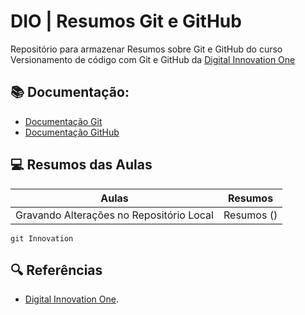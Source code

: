 # DIO | Resumos Git e GitHub

Repositório para armazenar Resumos sobre Git e GitHub do curso Versionamento de código com Git e GitHub da
[Digital Innovation One](https://www.dio.me)

## 📚 Documentação:
- [Documentação Git](https://git-scm.com/doc)
- [Documentação GitHub](https://docs.github.com)

## 💻 Resumos das Aulas

| Aulas | Resumos |
|-------|---------|
| Gravando Alterações no Repositório Local | Resumos () |

```
git Innovation
```

## 🔍 Referências
- [Digital Innovation One]().


